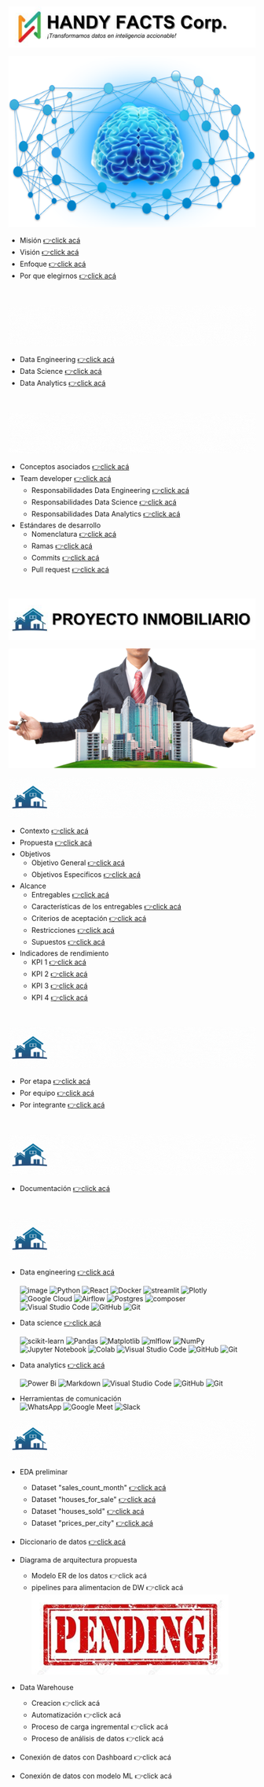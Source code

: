 ![handyfacts](data_analysis/src/images/handyfacts.jpg)

![handyfacts(6)](data_analysis/src/images/handyfacts(6).png)

  - Misión [👉click acá](https://github.com/HandyFacts#misi%C3%B3n)
  - Visión [👉click acá](https://github.com/HandyFacts#visi%C3%B3n)
  - Enfoque [👉click acá](https://github.com/HandyFacts#nuestra-experiencia)
  - Por que elegirnos [👉click acá](https://github.com/HandyFacts#por-qu%C3%A9-elegir-handy-facts-corporation)
<br>

![colaboradores](data_analysis/src/images/colaboradores.gif)
  - Data Engineering [👉click acá](https://github.com/orgs/HandyFacts/teams/data-engineering/members)
  - Data Science [👉click acá](https://github.com/orgs/HandyFacts/teams/data-science/members)
  - Data Analytics [👉click acá](https://github.com/orgs/HandyFacts/teams/data-analytics)
<br>

![metodologia-de-trabajo](data_analysis/src/images/metodologia-de-trabajo.gif)
  - Conceptos asociados [👉click acá](https://github.com/HandyFacts/recomendacion_mercado_inmobiliario/wiki/1-metodologia-del-proyecto#1-conceptos-asociados)
  - Team developer [👉click acá](https://github.com/HandyFacts/recomendacion_mercado_inmobiliario/wiki/1-metodologia-del-proyecto#2-team-developer)
    - Responsabilidades Data Engineering [👉click acá](https://github.com/HandyFacts/recomendacion_mercado_inmobiliario/wiki/1-metodologia-del-proyecto#31-equipo-de-data-engineering)
    - Responsabilidades Data Science [👉click acá](https://github.com/HandyFacts/recomendacion_mercado_inmobiliario/wiki/1-metodologia-del-proyecto#32-equipo-de-data-science)
    - Responsabilidades Data Analytics [👉click acá](https://github.com/HandyFacts/recomendacion_mercado_inmobiliario/wiki/1-metodologia-del-proyecto#33-equipo-de-data-analysis)
  - Estándares de desarrollo
    - Nomenclatura [👉click acá](https://github.com/HandyFacts/recomendacion_mercado_inmobiliario/wiki/1-manual-de-buenas-practicas#2-nomenclatura-para-nombres)
    - Ramas [👉click acá](https://github.com/HandyFacts/recomendacion_mercado_inmobiliario/wiki/1-manual-de-buenas-practicas#3-creaci%C3%B3n-y-asignaci%C3%B3n-de-ramas)
    - Commits [👉click acá](https://github.com/HandyFacts/recomendacion_mercado_inmobiliario/wiki/1-manual-de-buenas-practicas#4-creaci%C3%B3n-de-commits)
    - Pull request [👉click acá](https://github.com/HandyFacts/recomendacion_mercado_inmobiliario/wiki/1-manual-de-buenas-practicas#5-creaci%C3%B3n-de-pull-request)
<br>

![proyecto-inmobiliario](data_analysis/src/images/proyecto-inmobiliario.jpg)

![inmobiliario(3)](data_analysis/src/images/inmobiliario(3).png)

![product-backlog](data_analysis/src/images/product-backlog(2).gif)
  - Contexto [👉click acá](https://github.com/HandyFacts/recomendacion_mercado_inmobiliario/wiki/1-product-backlog#1-contexto)
  - Propuesta [👉click acá](https://github.com/HandyFacts/recomendacion_mercado_inmobiliario/wiki/1-product-backlog#2-propuesta)
  - Objetivos
    - Objetivo General [👉click acá](https://github.com/HandyFacts/recomendacion_mercado_inmobiliario/wiki/1-product-backlog#31-objetivo-general)
    - Objetivos Especificos [👉click acá](https://github.com/HandyFacts/recomendacion_mercado_inmobiliario/wiki#32-objetivos-espec%C3%ADficos)
  - Alcance
    - Entregables [👉click acá](https://github.com/HandyFacts/recomendacion_mercado_inmobiliario/wiki/1-product-backlog#41-entregables)
    - Características de los entregables [👉click acá](https://github.com/HandyFacts/recomendacion_mercado_inmobiliario/wiki/1-product-backlog#42-caracter%C3%ADsticas-de-los-entregables)
    - Criterios de aceptación [👉click acá](https://github.com/HandyFacts/recomendacion_mercado_inmobiliario/wiki/1-product-backlog#43-criterios-de-aceptaci%C3%B3n)
    - Restricciones [👉click acá](https://github.com/HandyFacts/recomendacion_mercado_inmobiliario/wiki/1-product-backlog#44-restricciones)
    - Supuestos [👉click acá](https://github.com/HandyFacts/recomendacion_mercado_inmobiliario/wiki/1-product-backlog#45-supuestos)
  - Indicadores de rendimiento
    - KPI 1 [👉click acá](https://github.com/HandyFacts/recomendacion_mercado_inmobiliario/wiki/1-product-backlog#51-incremento-del-rendimiento-de-inversiones)
    - KPI 2 [👉click acá](https://github.com/HandyFacts/recomendacion_mercado_inmobiliario/wiki/1-product-backlog#52-%C3%ADndice-de-concentraci%C3%B3n-de-cartera)
    - KPI 3 [👉click acá](https://github.com/HandyFacts/recomendacion_mercado_inmobiliario/wiki/1-product-backlog#53-eficacia-media-en-predicciones)
    - KPI 4 [👉click acá](https://github.com/HandyFacts/recomendacion_mercado_inmobiliario/wiki/1-product-backlog#54-%C3%ADndice-de-retorno-de-inversi%C3%B3n-roi-en-predicciones)
<br>

![cronograma](data_analysis/src/images/cronograma(2).gif)
  - Por etapa [👉click acá](https://github.com/orgs/HandyFacts/projects/2/views/3)
  - Por equipo [👉click acá](https://github.com/orgs/HandyFacts/projects/2/views/10)
  - Por integrante [👉click acá](https://github.com/orgs/HandyFacts/projects/2/views/8)
<br>

![gestion-documental](data_analysis/src/images/gestion-documental(2).gif)
- Documentación [👉click acá](https://github.com/HandyFacts/recomendacion_mercado_inmobiliario/wiki)
<br>

![stack-tecnologico](data_analysis/src/images/stack-tecnologico(2).gif)
- Data engineering [👉click acá](https://github.com/HandyFacts/recomendacion_mercado_inmobiliario/wiki/2-stack-tecnologico-data-engineering#tabla-de-contenidos)

  ![image](https://img.shields.io/badge/Django-092E20?style=for-the-badge&logo=django&logoColor=green) ![Python](https://img.shields.io/badge/python-3670A0?style=for-the-badge&logo=python&logoColor=ffdd54) ![React](https://img.shields.io/badge/react-%2320232a.svg?style=for-the-badge&logo=react&logoColor=%2361DAFB) ![Docker](https://img.shields.io/badge/docker-%230db7ed.svg?style=for-the-badge&logo=docker&logoColor=white) ![streamlit](https://img.shields.io/badge/Streamlit-FF4B4B?style=for-the-badge&logo=Streamlit&logoColor=white) ![Plotly](https://img.shields.io/badge/Plotly-%233F4F75.svg?style=for-the-badge&logo=plotly&logoColor=white) ![Google Cloud](https://img.shields.io/badge/GoogleCloud-%234285F4.svg?style=for-the-badge&logo=google-cloud&logoColor=white) ![Airflow](https://img.shields.io/badge/Airflow-017CEE?style=for-the-badge&logo=Apache%20Airflow&logoColor=white) ![Postgres](https://img.shields.io/badge/postgres-%23316192.svg?style=for-the-badge&logo=postgresql&logoColor=white) ![composer](https://img.shields.io/badge/Composer-885630?style=for-the-badge&logo=Composer&logoColor=white) ![Visual Studio Code](https://img.shields.io/badge/Visual%20Studio%20Code-0078d7.svg?style=for-the-badge&logo=visual-studio-code&logoColor=white) ![GitHub](https://img.shields.io/badge/github-%23121011.svg?style=for-the-badge&logo=github&logoColor=white) ![Git](https://img.shields.io/badge/git-%23F05033.svg?style=for-the-badge&logo=git&logoColor=white)
  <br> 

- Data science [👉click acá](https://github.com/HandyFacts/recomendacion_mercado_inmobiliario/wiki/3-stack-tecnologico-data-science#tabla-de-contenidos)

  ![scikit-learn](https://img.shields.io/badge/scikit--learn-%23F7931E.svg?style=for-the-badge&logo=scikit-learn&logoColor=white) ![Pandas](https://img.shields.io/badge/pandas-%23150458.svg?style=for-the-badge&logo=pandas&logoColor=white) ![Matplotlib](https://img.shields.io/badge/Matplotlib-%23ffffff.svg?style=for-the-badge&logo=Matplotlib&logoColor=black) ![mlflow](https://img.shields.io/badge/mlflow-%23d9ead3.svg?style=for-the-badge&logo=numpy&logoColor=blue) ![NumPy](https://img.shields.io/badge/numpy-%23013243.svg?style=for-the-badge&logo=numpy&logoColor=white) ![Jupyter Notebook](https://img.shields.io/badge/jupyter-%23FA0F00.svg?style=for-the-badge&logo=jupyter&logoColor=white) ![Colab](https://img.shields.io/badge/Colab-F9AB00?style=for-the-badge&logo=googlecolab&color=525252) ![Visual Studio Code](https://img.shields.io/badge/Visual%20Studio%20Code-0078d7.svg?style=for-the-badge&logo=visual-studio-code&logoColor=white) ![GitHub](https://img.shields.io/badge/github-%23121011.svg?style=for-the-badge&logo=github&logoColor=white) ![Git](https://img.shields.io/badge/git-%23F05033.svg?style=for-the-badge&logo=git&logoColor=white)
  <br>

- Data analytics [👉click acá](https://github.com/HandyFacts/recomendacion_mercado_inmobiliario/wiki/4-stack-tecnologico-data-analysis#tabla-de-contenidos)

  ![Power Bi](https://img.shields.io/badge/power_bi-F2C811?style=for-the-badge&logo=powerbi&logoColor=black) ![Markdown](https://img.shields.io/badge/markdown-%23000000.svg?style=for-the-badge&logo=markdown&logoColor=white) ![Visual Studio Code](https://img.shields.io/badge/Visual%20Studio%20Code-0078d7.svg?style=for-the-badge&logo=visual-studio-code&logoColor=white) ![GitHub](https://img.shields.io/badge/github-%23121011.svg?style=for-the-badge&logo=github&logoColor=white) ![Git](https://img.shields.io/badge/git-%23F05033.svg?style=for-the-badge&logo=git&logoColor=white)
  <br>

- Herramientas de comunicación  
  ![WhatsApp](https://img.shields.io/badge/WhatsApp-25D366?style=for-the-badge&logo=whatsapp&logoColor=white) ![Google Meet](https://img.shields.io/badge/Google%20Meet-00897B?style=for-the-badge&logo=google-meet&logoColor=white) ![Slack](https://img.shields.io/badge/Slack-4A154B?style=for-the-badge&logo=slack&logoColor=white)

![trabajando_los_datos](data_analysis/src/images/trabajando_los_datos(2).gif)

- EDA preliminar
  - Dataset "sales_count_month" [👉click acá](https://github.com/HandyFacts/recomendacion_mercado_inmobiliario/blob/main/data_science/ETLs/ETL_demanda.ipynb)
  - Dataset "houses_for_sale" [👉click acá](https://github.com/HandyFacts/recomendacion_mercado_inmobiliario/blob/main/data_science/ETLs/ETL_houses_for_sale.ipynb)
  - Dataset "houses_sold" [👉click acá](https://github.com/HandyFacts/recomendacion_mercado_inmobiliario/blob/main/data_science/ETLs/ETL_houses_sold.ipynb)
  - Dataset "prices_per_city" [👉click acá](https://github.com/HandyFacts/recomendacion_mercado_inmobiliario/blob/main/data_science/ETLs/ETL_prices_per_city.ipynb)

- Diccionario de datos [👉click acá](https://github.com/HandyFacts/recomendacion_mercado_inmobiliario/wiki/4-diccionario-de-datos)
- Diagrama de arquitectura propuesta
  - Modelo ER de los datos 👉click acá
  - pipelines para alimentacion de DW 👉click acá
![pendiente(2)](data_analysis/src/images/pendiente(2).jpg)
- Data Warehouse
  - Creacion 👉click acá
  - Automatización 👉click acá
  - Proceso de carga ingremental 👉click acá
  - Proceso de análisis de datos 👉click acá
- Conexión de datos con Dashboard 👉click acá
- Conexión de datos con modelo ML 👉click acá
